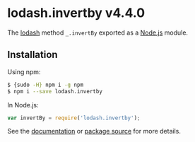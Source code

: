 # lodash.invertby v4.4.0

The [lodash](https://lodash.com/) method `_.invertBy` exported as a [Node.js](https://nodejs.org/) module.

## Installation

Using npm:
```bash
$ {sudo -H} npm i -g npm
$ npm i --save lodash.invertby
```

In Node.js:
```js
var invertBy = require('lodash.invertby');
```

See the [documentation](https://lodash.com/docs#invertBy) or [package source](https://github.com/lodash/lodash/blob/4.4.0-npm-packages/lodash.invertby) for more details.
